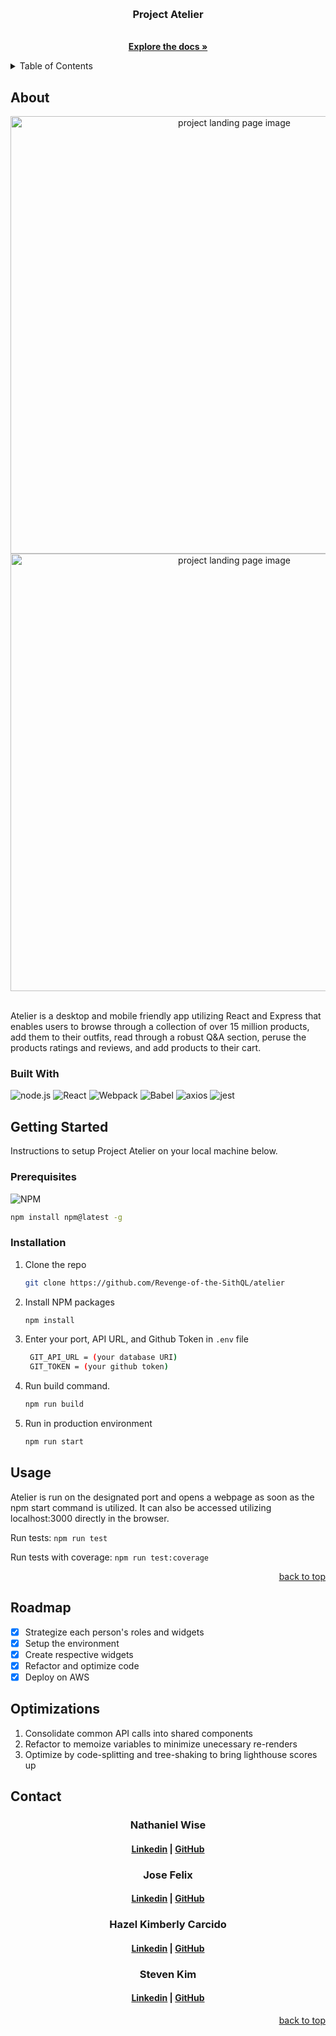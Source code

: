 <a id='readme-top'> </a>

<br />
<div align="center">
  <a href="https://github.com/Revenge-of-the-SithQL/atelier"></a>
  <h3 align="center">
    Project Atelier
  </h3>
  <p align="center">
    <br />
    <a href="https://github.com/Revenge-of-the-SithQL/atelier"><strong>Explore the docs »</strong></a>
    <br />
  </p>
</div>

<details>
  <summary>Table of Contents</summary>
  <ol>
    <li>
      <a href="#about">About</a>
      <ul>
        <li>
          <a href="#built-with">Built With</a>
        </li>
      </ul>
    </li>
    <li>
      <a href="#getting-started">Getting Started</a>
      <ul>
        <li>
          <a href="#prerequisites">Prerequisites</a>
        </li>
        <li>
          <a href="#installation">Installation</a>
        </li>
      </ul>
    </li>
    <li>
      <a href="#usage">Usage</a>
    </li>
    <li>
      <a href="#roadmap">Roadmap</a>
    </li>
    <li>
      <a href="#optimizations">Optimizations</a>
    </li>
    <li>
      <a href="#contact">Contact</a>
    </li>
  </ol>
</details>

## About

<div align="center">
  <img src="./client/src/assets/demo1.gif" alt="project landing page image" width="700px" />
<br />
  <img src="./client/src/assets/demo2.gif" alt="project landing page image" width="700px" />
</div>

<br />
<p>
  Atelier is a desktop and mobile friendly app utilizing React and Express that enables users to browse through a collection of over 15 million products, add them to their outfits, read through a robust Q&A section, peruse the products ratings and reviews, and add products to their cart.
</p>

### Built With
![node.js](https://img.shields.io/badge/node-%23000000.svg?style=for-the-badge&logo=node.js)
![React](https://img.shields.io/badge/React-%23000000.svg?style=for-the-badge&logo=react&logoColor)
![Webpack](https://img.shields.io/badge/webpack-%23000000.svg?style=for-the-badge&logo=webpack)
![Babel](https://img.shields.io/badge/babel-%23000000.svg?style=for-the-badge&logo=babel)
![axios](https://img.shields.io/badge/axios-%23000000.svg?style=for-the-badge&logo=axios)
![jest](https://img.shields.io/badge/jest-%23000000.svg?style=for-the-badge&logo=jest)

## Getting Started

<p>
    Instructions to setup Project Atelier on your local machine below.
</p>

### Prerequisites

![NPM](https://img.shields.io/badge/NPM-%23000000.svg?style=for-the-badge&logo=npm&logoColor=white)

```sh
npm install npm@latest -g 
```

### Installation

1. Clone the repo
   ```sh
   git clone https://github.com/Revenge-of-the-SithQL/atelier
   ```
1. Install NPM packages
   ```sh
   npm install
   ```
1. Enter your port, API URL, and Github Token in `.env` file
   ```sh
    GIT_API_URL = (your database URI)
    GIT_TOKEN = (your github token)
   ```
1. Run build command.
   ```sh
   npm run build
   ```
1. Run in production environment
   ```sh
   npm run start
   ```

## Usage

Atelier is run on the designated port and opens a webpage as soon as the npm start command is utilized. It can also be accessed utilizing localhost:3000 directly in the browser.

Run tests: ```npm run test ```

Run tests with coverage: ```npm run test:coverage```


<p align="right"><a href="#readme-top">back to top</a></p>

<!-- ROADMAP -->

## Roadmap

- [x] Strategize each person's roles and widgets
- [x] Setup the environment
- [x] Create respective widgets
- [x] Refactor and optimize code 
- [x] Deploy on AWS

## Optimizations

 1. Consolidate common API calls into shared components
 2. Refactor to memoize variables to minimize unecessary re-renders
 3. Optimize by code-splitting and tree-shaking to bring lighthouse scores up

<!-- CONTACT -->

## Contact
<div align='left'>
  <h3 align='center'> Nathaniel Wise </h3>
  <h4 align='center'>
    <a href="https://www.linkedin.com/in/nathaniel-wise-911048283/">Linkedin</a> |
    <a href="https://github.com/Gralayer">GitHub</a>
  </h4>
  <h3 align='center'> Jose Felix </h3>
  <h4 align='center'>
    <a href="https://www.linkedin.com/in/jose-m-felix/">Linkedin</a> |
    <a href="https://github.com/jose-m-f">GitHub</a>
  </h4>
</div>
<div align='left'>
  <h3 align='center'> Hazel Kimberly Carcido </h3>
  <h4 align='center'>
    <a href="https://www.linkedin.com/in/hazelkcarcido/">Linkedin</a> |
    <a href="https://github.com/hazelkimberly">GitHub</a>
  </h4>
  <h3 align='center'> Steven Kim </h3>
  <h4 align='center'>
    <a href="https://www.linkedin.com/in/stevkim/">Linkedin</a> |
    <a href="https://github.com/stevkim">GitHub</a>
  </h4>
</div>


<p align="right"><a href="#readme-top">back to top</a></p>
